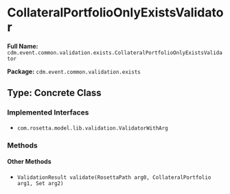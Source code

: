 # CollateralPortfolioOnlyExistsValidator

**Full Name:** `cdm.event.common.validation.exists.CollateralPortfolioOnlyExistsValidator`

**Package:** `cdm.event.common.validation.exists`

## Type: Concrete Class

### Implemented Interfaces

- `com.rosetta.model.lib.validation.ValidatorWithArg`

### Methods

#### Other Methods

- `ValidationResult validate(RosettaPath arg0, CollateralPortfolio arg1, Set arg2)`

